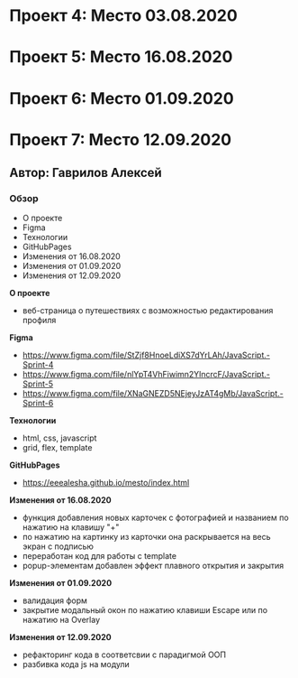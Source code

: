 # Проект 4: Место 03.08.2020

# Проект 5: Место 16.08.2020

# Проект 6: Место 01.09.2020

# Проект 7: Место 12.09.2020

## Автор: Гаврилов Алексей 

### Обзор

* О проекте 
* Figma
* Технологии 
* GitHubPages 
* Изменения от 16.08.2020
* Изменения от 01.09.2020
* Изменения от 12.09.2020

**О проекте**

* веб-страница о путешествиях с возможностью редактирования профиля 

**Figma**

* https://www.figma.com/file/StZjf8HnoeLdiXS7dYrLAh/JavaScript.-Sprint-4
* https://www.figma.com/file/nlYpT4VhFiwimn2YlncrcF/JavaScript.-Sprint-5
* https://www.figma.com/file/XNaGNEZD5NEjeyJzAT4gMb/JavaScript.-Sprint-6

**Технологии**

* html, css, javascript
* grid, flex, template

**GitHubPages**

* https://eeealesha.github.io/mesto/index.html

**Изменения от 16.08.2020**

* функция добавления новых карточек с фотографией и названием по нажатию на клавишу "+"
* по нажатию на картинку из карточки она раскрывается на весь экран с подписью
* переработан код для работы c template
* popup-элементам добавлен эффект плавного открытия и закрытия

**Изменения от 01.09.2020**

* валидация форм
* закрытие модальный окон по нажатию клавиши Escape или по нажатию на Overlay

**Изменения от 12.09.2020**

* рефакторинг кода в соответсвии с парадигмой ООП
* разбивка кода js на модули 


